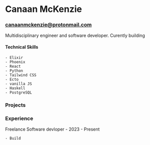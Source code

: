# Canaan McKenzie
### canaanmckenzie@protonmail.com

Multidisciplinary engineer and software developer. Curently building 

#### Technical Skills

    - Elixir
    - Phoenix
    - React
    - Python
    - Tailwind CSS
    - Ecto
    - vanilla JS
    - Haskell
    - PostgreSQL
### Projects

### Experience

Freelance Software devloper - 2023 - Present

    - Build
